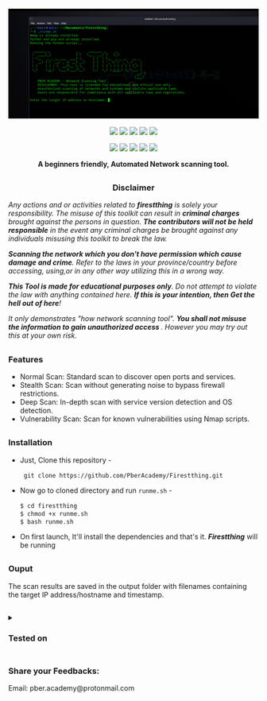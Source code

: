 <!-- firesthing -->

<p align="center">
  <img src="https://github.com/PberAcademy/Firestthing/blob/main/image.png">
</p>

<p align="center">
  <img src="https://img.shields.io/badge/Version-1.0-green?style=for-the-badge">
  <img src="https://img.shields.io/github/license/pberacademy/firestthing?style=for-the-badge">
  <img src="https://img.shields.io/github/stars/pberacademy/firestthing?style=for-the-badge">
  <img src="https://img.shields.io/github/issues/pberacademy/firestthing?color=red&style=for-the-badge">
  <img src="https://img.shields.io/github/forks/pberacademy/firestthing?color=teal&style=for-the-badge">
</p>

<p align="center">
  <img src="https://img.shields.io/badge/Author-pberacademy-a?style=flat-square">
  <img src="https://img.shields.io/badge/Open%20Source-Yes-darkgreen?style=flat-square">
  <img src="https://img.shields.io/badge/Maintained%3F-Yes-lightblue?style=flat-square">
  <img src="https://img.shields.io/badge/Written%20In-Bash-darkcyan?style=flat-square">
  <img src="https://hits.seeyoufarm.com/api/count/incr/badge.svg?url=https%3A%2F%2Fgithub.com%2Fpberacademy%2Ffirestthing&title=Visitors&edge_flat=false"/></a>
</p>

<p align="center"><b>A beginners friendly, Automated Network scanning tool.</b></p>

##

<h3><p align="center">Disclaimer</p></h3>

<i>Any actions and or activities related to <b>firestthing</b> is solely your responsibility. The misuse of this toolkit can result in <b>criminal charges</b> brought against the persons in question. <b>The contributors will not be held responsible</b> in the event any criminal charges be brought against any individuals misusing this toolkit to break the law.

<b>Scanning the network which you don't have permission which cause damage and crime</b>. Refer to the laws in your province/country before accessing, using,or in any other way utilizing this in a wrong way.

<b>This Tool is made for educational purposes only</b>. Do not attempt to violate the law with anything contained here. <b>If this is your intention, then Get the hell out of here</b>!

It only demonstrates "how network scanning tool". <b>You shall not misuse the information to gain unauthorized access </b>. However you may try out this at your own risk.</i>

##

### Features

- Normal Scan: Standard scan to discover open ports and services.
- Stealth Scan: Scan without generating noise to bypass firewall restrictions.
- Deep Scan: In-depth scan with service version detection and OS detection.
- Vulnerability Scan: Scan for known vulnerabilities using Nmap scripts.

##

### Installation

- Just, Clone this repository -
  ```
   git clone https://github.com/PberAcademy/Firestthing.git
  ```

- Now go to cloned directory and run `runme.sh` -
  ```
  $ cd firestthing
  $ chmod +x runme.sh
  $ bash runme.sh
  ```

- On first launch, It'll install the dependencies and that's it. ***Firestthing*** will be running

##


### Ouput

The scan results are saved in the output folder with filenames containing the target IP address/hostname and timestamp.

##



<details>
  <summary><h3>Tested on</h3></summary>

- **Ubuntu**
- **Debian**
- **Kali Linux**
</details>

##

### Share your Feedbacks:
<p align="left">
  Email: pber.academy@protonmail.com
</p>




<!-- // -->
